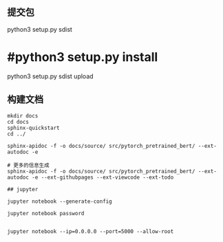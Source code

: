 
## 提交包
python3 setup.py sdist
# #python3 setup.py install
python3 setup.py sdist upload


## 构建文档
```
mkdir docs
cd docs
sphinx-quickstart
cd ../

sphinx-apidoc -f -o docs/source/ src/pytorch_pretrained_bert/ --ext-autodoc -e

# 更多的信息生成
sphinx-apidoc -f -o docs/source/ src/pytorch_pretrained_bert/ --ext-autodoc -e --ext-githubpages --ext-viewcode --ext-todo

## jupyter

jupyter notebook --generate-config

jupyter notebook password


jupyter notebook --ip=0.0.0.0 --port=5000 --allow-root

```
